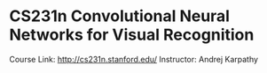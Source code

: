 # CS231n Convolutional Neural Networks for Visual Recognition

Course Link: http://cs231n.stanford.edu/
Instructor: Andrej Karpathy 